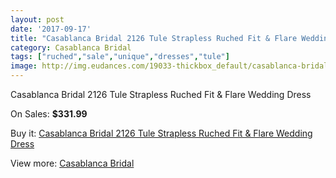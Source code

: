 ```yaml
---
layout: post
date: '2017-09-17'
title: "Casablanca Bridal 2126 Tule Strapless Ruched Fit & Flare Wedding Dress"
category: Casablanca Bridal
tags: ["ruched","sale","unique","dresses","tule"]
image: http://img.eudances.com/19033-thickbox_default/casablanca-bridal-2126-tule-strapless-ruched-fit-flare-wedding-dress.jpg
---
```

Casablanca Bridal 2126 Tule Strapless Ruched Fit & Flare Wedding Dress

On Sales: **$331.99**
<a href="https://www.eudances.com/en/casablanca-bridal/5660-casablanca-bridal-2126-tule-strapless-ruched-fit-flare-wedding-dress.html"><amp-img layout="responsive" width="600" height="600" src="//img.eudances.com/19033-thickbox_default/casablanca-bridal-2126-tule-strapless-ruched-fit-flare-wedding-dress.jpg" alt="Casablanca Bridal 2126 Tule Strapless Ruched Fit & Flare Wedding Dress 0" /></a>
<a href="https://www.eudances.com/en/casablanca-bridal/5660-casablanca-bridal-2126-tule-strapless-ruched-fit-flare-wedding-dress.html"><amp-img layout="responsive" width="600" height="600" src="//img.eudances.com/19035-thickbox_default/casablanca-bridal-2126-tule-strapless-ruched-fit-flare-wedding-dress.jpg" alt="Casablanca Bridal 2126 Tule Strapless Ruched Fit & Flare Wedding Dress 1" /></a>
<a href="https://www.eudances.com/en/casablanca-bridal/5660-casablanca-bridal-2126-tule-strapless-ruched-fit-flare-wedding-dress.html"><amp-img layout="responsive" width="600" height="600" src="//img.eudances.com/19034-thickbox_default/casablanca-bridal-2126-tule-strapless-ruched-fit-flare-wedding-dress.jpg" alt="Casablanca Bridal 2126 Tule Strapless Ruched Fit & Flare Wedding Dress 2" /></a>

Buy it: [Casablanca Bridal 2126 Tule Strapless Ruched Fit & Flare Wedding Dress](https://www.eudances.com/en/casablanca-bridal/5660-casablanca-bridal-2126-tule-strapless-ruched-fit-flare-wedding-dress.html "Casablanca Bridal 2126 Tule Strapless Ruched Fit & Flare Wedding Dress")

View more: [Casablanca Bridal](https://www.eudances.com/en/4-casablanca-bridal "Casablanca Bridal")